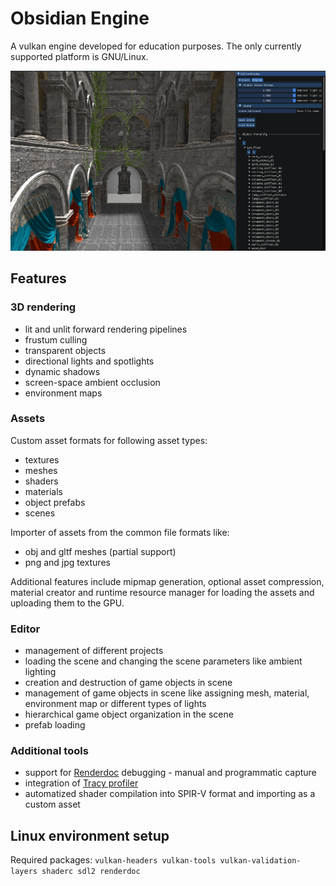 # Obsidian Engine

A vulkan engine developed for education purposes. The only currently supported platform is GNU/Linux.

![Missing Image](screenshots/sponza-screenshot.png "Sponza scene rendered in Obsidian Engine")

## Features

### 3D rendering

* lit and unlit forward rendering pipelines
* frustum culling
* transparent objects
* directional lights and spotlights
* dynamic shadows
* screen-space ambient occlusion
* environment maps

### Assets

Custom asset formats for following asset types:
* textures
* meshes
* shaders
* materials
* object prefabs
* scenes

Importer of assets from the common file formats like:
* obj and gltf meshes (partial support)
* png and jpg textures

Additional features include mipmap generation, optional asset compression, material creator and runtime resource manager for loading the assets and uploading them to the GPU.

### Editor

* management of different projects
* loading the scene and changing the scene parameters like ambient lighting
* creation and destruction of game objects in scene
* management of game objects in scene like assigning mesh, material, environment map or different types of lights
* hierarchical game object organization in the scene
* prefab loading

### Additional tools

* support for [Renderdoc](https://renderdoc.org) debugging - manual and programmatic capture
* integration of [Tracy profiler](https://github.com/wolfpld/tracy)
* automatized shader compilation into SPIR-V format and importing as a custom asset

## Linux environment setup

Required packages:
`vulkan-headers vulkan-tools vulkan-validation-layers shaderc sdl2 renderdoc`
